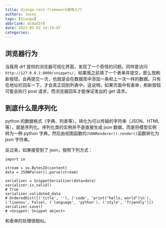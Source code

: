 ```yaml
---
title: django-rest-framework使用入门
authors: Jason
tags: [django]
abbrlink: dcdad5f8
date: 2023-05-02 14:19:07
categories:
---
```


## 浏览器行为

当我用 drf 提供的浏览器可视化界面，发现了一个奇怪的问题。同样是访问`http://127.0.0.1:8000/snippets/`，如果我之前填了一个表单并提交，那么按刷新按钮，会再提交一次，也就是会在数据库中添加一条和上一次一样的数据。只有在地址栏回车一下，才会真正回到列表中。这说明，如果页面中有表单，刷新按钮可能会执行 post 请求，而浏览器回车才能保证发出的 get 请求。

## 到底什么是序列化

python 的数据格式（字典、列表等），转化为可以传输的字符串（JSON、HTML 等），就是序列化。序列化类的实例并不是直接生成 json 数据，而是将模型实例转为一种 python 字典，然后由视图函数的`JSONRenderer().render()`函数转化为 json 字符串。

反过来，如果接受到了 json，按照下列方式：

```
import io

stream = io.BytesIO(content)
data = JSONParser().parse(stream)

serializer = SnippetSerializer(data=data)
serializer.is_valid()
# True
serializer.validated_data
# OrderedDict([('title', ''), ('code', 'print("hello, world")\n'), ('linenos', False), ('language', 'python'), ('style', 'friendly')])
serializer.save()
# <Snippet: Snippet object>
```

和表单的处理很相似。

